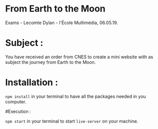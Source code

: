 # From Earth to the Moon

Exams - Lecomte Dylan - l'École Multimédia, 06.05.19.

# Subject : 

You have received an order from CNES to create a mini website with
as subject the journey from Earth to the Moon.

# Installation :

`npm install` in your terminal to have all the packages needed in you computer.

#Execution : 

`npm start` in your terminal to start `live-server` on your machine.












